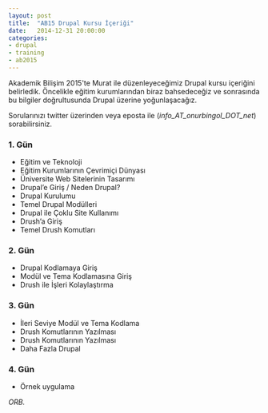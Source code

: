 ```yaml
---
layout: post
title:  "AB15 Drupal Kursu İçeriği"
date:   2014-12-31 20:00:00
categories:
- drupal
- training
- ab2015
---
```


Akademik Bilişim 2015'te Murat ile düzenleyeceğimiz Drupal kursu içeriğini belirledik.  Öncelikle eğitim kurumlarından biraz bahsedeceğiz ve sonrasında bu bilgiler doğrultusunda Drupal üzerine yoğunlaşacağız.

Sorularınızı twitter üzerinden veya eposta ile (*info_AT_onurbingol_DOT_net*) sorabilirsiniz.

### 1. Gün

* Eğitim ve Teknoloji
* Eğitim Kurumlarının Çevrimiçi Dünyası
* Üniversite Web Sitelerinin Tasarımı
* Drupal’e Giriş / Neden Drupal?
* Drupal Kurulumu
* Temel Drupal Modülleri
* Drupal ile Çoklu Site Kullanımı
* Drush’a Giriş
* Temel Drush Komutları

### 2. Gün

* Drupal Kodlamaya Giriş
* Modül ve Tema Kodlamasına Giriş
* Drush ile İşleri Kolaylaştırma

### 3. Gün

* İleri Seviye Modül ve Tema Kodlama
* Drush Komutlarının Yazılması
* Drush Komutlarının Yazılması
* Daha Fazla Drupal

### 4. Gün

* Örnek uygulama

*ORB.*



